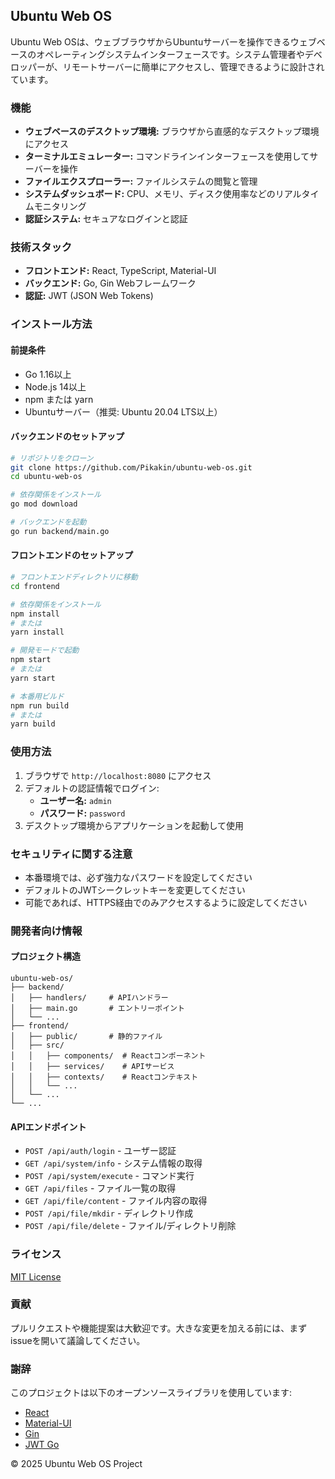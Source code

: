 ## Ubuntu Web OS

Ubuntu Web OSは、ウェブブラウザからUbuntuサーバーを操作できるウェブベースのオペレーティングシステムインターフェースです。システム管理者やデベロッパーが、リモートサーバーに簡単にアクセスし、管理できるように設計されています。

### 機能

*   **ウェブベースのデスクトップ環境:** ブラウザから直感的なデスクトップ環境にアクセス
*   **ターミナルエミュレーター:** コマンドラインインターフェースを使用してサーバーを操作
*   **ファイルエクスプローラー:** ファイルシステムの閲覧と管理
*   **システムダッシュボード:** CPU、メモリ、ディスク使用率などのリアルタイムモニタリング
*   **認証システム:** セキュアなログインと認証

### 技術スタック

*   **フロントエンド:** React, TypeScript, Material-UI
*   **バックエンド:** Go, Gin Webフレームワーク
*   **認証:** JWT (JSON Web Tokens)

### インストール方法

#### 前提条件

*   Go 1.16以上
*   Node.js 14以上
*   npm または yarn
*   Ubuntuサーバー（推奨: Ubuntu 20.04 LTS以上）

#### バックエンドのセットアップ

```bash
# リポジトリをクローン
git clone https://github.com/Pikakin/ubuntu-web-os.git
cd ubuntu-web-os

# 依存関係をインストール
go mod download

# バックエンドを起動
go run backend/main.go
```

#### フロントエンドのセットアップ

```bash
# フロントエンドディレクトリに移動
cd frontend

# 依存関係をインストール
npm install
# または
yarn install

# 開発モードで起動
npm start
# または
yarn start

# 本番用ビルド
npm run build
# または
yarn build
```

### 使用方法

1.  ブラウザで `http://localhost:8080` にアクセス
2.  デフォルトの認証情報でログイン:
    *   **ユーザー名:** `admin`
    *   **パスワード:** `password`
3.  デスクトップ環境からアプリケーションを起動して使用

### セキュリティに関する注意

*   本番環境では、必ず強力なパスワードを設定してください
*   デフォルトのJWTシークレットキーを変更してください
*   可能であれば、HTTPS経由でのみアクセスするように設定してください

### 開発者向け情報

#### プロジェクト構造

```
ubuntu-web-os/
├── backend/
│   ├── handlers/     # APIハンドラー
│   ├── main.go       # エントリーポイント
│   └── ...
├── frontend/
│   ├── public/       # 静的ファイル
│   ├── src/
│   │   ├── components/  # Reactコンポーネント
│   │   ├── services/    # APIサービス
│   │   ├── contexts/    # Reactコンテキスト
│   │   └── ...
│   └── ...
└── ...
```

#### APIエンドポイント

*   `POST /api/auth/login` - ユーザー認証
*   `GET /api/system/info` - システム情報の取得
*   `POST /api/system/execute` - コマンド実行
*   `GET /api/files` - ファイル一覧の取得
*   `GET /api/file/content` - ファイル内容の取得
*   `POST /api/file/mkdir` - ディレクトリ作成
*   `POST /api/file/delete` - ファイル/ディレクトリ削除

### ライセンス

[MIT License](LICENSE)

### 貢献

プルリクエストや機能提案は大歓迎です。大きな変更を加える前には、まずissueを開いて議論してください。

### 謝辞

このプロジェクトは以下のオープンソースライブラリを使用しています:

*   [React](https://reactjs.org/)
*   [Material-UI](https://mui.com/)
*   [Gin](https://gin-gonic.com/)
*   [JWT Go](https://github.com/golang-jwt/jwt)

© 2025 Ubuntu Web OS Project